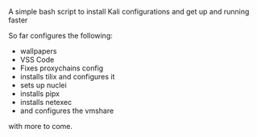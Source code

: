 A simple bash script to install Kali configurations and get up and running faster

So far configures the following:

- wallpapers
- VSS Code
- Fixes proxychains config
- installs tilix and configures it
- sets up nuclei
- installs pipx
- installs netexec
- and configures the vmshare

with more to come.
